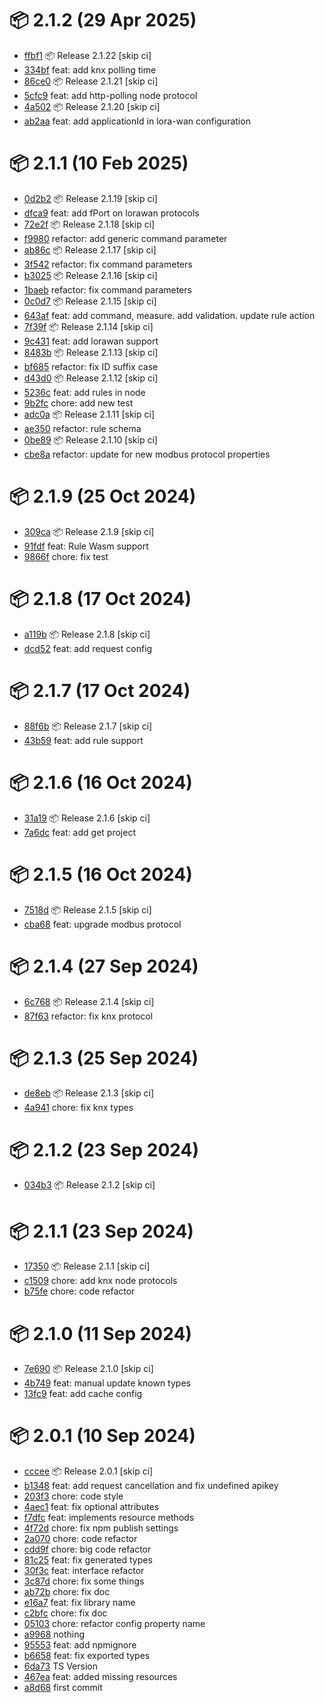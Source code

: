 # 📦 2.1.2 (29 Apr 2025)
- [ffbf1](https://github.com/ApioIoT/sdk/commit/ffbf106a531a47f4feee8a07603b449f8a2ad485)  📦 Release 2.1.22 [skip ci]
- [334bf](https://github.com/ApioIoT/sdk/commit/334bf78a0cf45690e0bdc3e7b980b9f935ab6591)  feat: add knx polling time
- [86ce0](https://github.com/ApioIoT/sdk/commit/86ce0efb160c5e94400511e05b163e089e2add65)  📦 Release 2.1.21 [skip ci]
- [5cfc9](https://github.com/ApioIoT/sdk/commit/5cfc95924856de72fb12b3e11fa6eb2b2914e29f)  feat: add http-polling node protocol
- [4a502](https://github.com/ApioIoT/sdk/commit/4a502ecc5cd13fceeee4ef7cee79d898abc399af)  📦 Release 2.1.20 [skip ci]
- [ab2aa](https://github.com/ApioIoT/sdk/commit/ab2aab378da9923e5857e25aaf2b015576eb14fb)  feat: add applicationId in lora-wan configuration
# 📦 2.1.1 (10 Feb 2025)
- [0d2b2](https://github.com/ApioIoT/sdk/commit/0d2b24219b80b525a566bc69a5b5fc7a1ad0f58f)  📦 Release 2.1.19 [skip ci]
- [dfca9](https://github.com/ApioIoT/sdk/commit/dfca9a556495d36b38d918025e3820f5684f970a)  feat: add fPort on lorawan protocols
- [72e2f](https://github.com/ApioIoT/sdk/commit/72e2f494df3b85c51c02e86e7a76cc872ff4c938)  📦 Release 2.1.18 [skip ci]
- [f9980](https://github.com/ApioIoT/sdk/commit/f99806fbe98ce869aa95aa4199a3123695f7021b)  refactor: add generic command parameter
- [ab86c](https://github.com/ApioIoT/sdk/commit/ab86c5cf0b7605270eb1503b8138b9c0cb3832cb)  📦 Release 2.1.17 [skip ci]
- [3f542](https://github.com/ApioIoT/sdk/commit/3f542b8d8be97f48808b83465aa1eccdae9bc178)  refactor: fix command parameters
- [b3025](https://github.com/ApioIoT/sdk/commit/b3025f2cab6d3a79555fc658b6ce2c9b00dcd7c2)  📦 Release 2.1.16 [skip ci]
- [1baeb](https://github.com/ApioIoT/sdk/commit/1baebfc5e822dc9bbe67790d7a6d0e9db290f5de)  refactor: fix command parameters
- [0c0d7](https://github.com/ApioIoT/sdk/commit/0c0d70e182aed3a796ab272d0cd04f82c1b06ef9)  📦 Release 2.1.15 [skip ci]
- [643af](https://github.com/ApioIoT/sdk/commit/643afef50c5338ad6723410b6ac9b7c770ea5b1c)  feat: add command, measure. add validation. update rule action
- [7f39f](https://github.com/ApioIoT/sdk/commit/7f39fd460e232da483c6d30d10af9a7100b25763)  📦 Release 2.1.14 [skip ci]
- [9c431](https://github.com/ApioIoT/sdk/commit/9c431fac11a93204439158025c5ebdfaa5586a23)  feat: add lorawan support
- [8483b](https://github.com/ApioIoT/sdk/commit/8483b1191946b5d5dbaddb5378827d733b31912b)  📦 Release 2.1.13 [skip ci]
- [bf685](https://github.com/ApioIoT/sdk/commit/bf685fc5e0b25f92233c9f88499ceb43db4f43eb)  refactor: fix ID suffix case
- [d43d0](https://github.com/ApioIoT/sdk/commit/d43d0291420694e99c1468759066142c1b28d0e8)  📦 Release 2.1.12 [skip ci]
- [5236c](https://github.com/ApioIoT/sdk/commit/5236c26171bd1097efc08889181525545cc3b8bf)  feat: add rules in node
- [9b2fc](https://github.com/ApioIoT/sdk/commit/9b2fc619dfc199c154925df9cd0a63df6516dd25)  chore: add new test
- [adc0a](https://github.com/ApioIoT/sdk/commit/adc0a99e8d3844d82486681751c0b7a8dae76746)  📦 Release 2.1.11 [skip ci]
- [ae350](https://github.com/ApioIoT/sdk/commit/ae350fef725da33fc7cfd9ad2e047511fd14ab04)  refactor: rule schema
- [0be89](https://github.com/ApioIoT/sdk/commit/0be8911bfbd27641cc4fb4027336e7f0709ee150)  📦 Release 2.1.10 [skip ci]
- [cbe8a](https://github.com/ApioIoT/sdk/commit/cbe8a3c69b732022c881cee05cbc528df5d16431)  refactor: update for new modbus protocol properties
# 📦 2.1.9 (25 Oct 2024)
- [309ca](https://github.com/ApioIoT/sdk/commit/309cad9c3a2e067d5e08c586b5c109db10268a8c)  📦 Release 2.1.9 [skip ci]
- [91fdf](https://github.com/ApioIoT/sdk/commit/91fdf88ef25806b841315a52c77df28c26c43ab9)  feat: Rule Wasm support
- [9866f](https://github.com/ApioIoT/sdk/commit/9866f1c38d531278dcf6cc855203582f07caa1c3)  chore: fix test
# 📦 2.1.8 (17 Oct 2024)
- [a119b](https://github.com/ApioIoT/sdk/commit/a119bd432233634edcb70176b6fe25572059a3a5)  📦 Release 2.1.8 [skip ci]
- [dcd52](https://github.com/ApioIoT/sdk/commit/dcd522dc58db806bc83bb0750eeec6d9b49d2a64)  feat: add request config
# 📦 2.1.7 (17 Oct 2024)
- [88f6b](https://github.com/ApioIoT/sdk/commit/88f6b55017829255b4f24a1d6cf1a4553f1cd89d)  📦 Release 2.1.7 [skip ci]
- [43b59](https://github.com/ApioIoT/sdk/commit/43b59f9704b80b7d3e7444659534b0ac4cbc32b3)  feat: add rule support
# 📦 2.1.6 (16 Oct 2024)
- [31a19](https://github.com/ApioIoT/sdk/commit/31a19d5112ebf413c9f8a60eef36b6f0ed72665c)  📦 Release 2.1.6 [skip ci]
- [7a6dc](https://github.com/ApioIoT/sdk/commit/7a6dca0c99a326547e285238492c91f3c8383283)  feat: add get project
# 📦 2.1.5 (16 Oct 2024)
- [7518d](https://github.com/ApioIoT/sdk/commit/7518d59b64adea7ccb7ee239c5f216ae17500478)  📦 Release 2.1.5 [skip ci]
- [cba68](https://github.com/ApioIoT/sdk/commit/cba68b09e5513e44903fa20e229aef18b28386e7)  feat: upgrade modbus protocol
# 📦 2.1.4 (27 Sep 2024)
- [6c768](https://github.com/ApioIoT/sdk/commit/6c768b724267227dc3ec15c3faa307d86fbc9c4f)  📦 Release 2.1.4 [skip ci]
- [87f63](https://github.com/ApioIoT/sdk/commit/87f63b3820d3c7b366269bd527f1c17d7c57c0d7)  refactor: fix knx protocol
# 📦 2.1.3 (25 Sep 2024)
- [de8eb](https://github.com/ApioIoT/sdk/commit/de8ebbb5c796fbffedf3dc29ede6794c3f163532)  📦 Release 2.1.3 [skip ci]
- [4a941](https://github.com/ApioIoT/sdk/commit/4a94165eaa2433944be07e5d4a9987cef9702213)  chore: fix knx types
# 📦 2.1.2 (23 Sep 2024)
- [034b3](https://github.com/ApioIoT/sdk/commit/034b32c2a4b85f2b90342aba596d7bc457329ba6)  📦 Release 2.1.2 [skip ci]
# 📦 2.1.1 (23 Sep 2024)
- [17350](https://github.com/ApioIoT/sdk/commit/173508d750e3e191f477bdd9f0aed7a13df4393c)  📦 Release 2.1.1 [skip ci]
- [c1509](https://github.com/ApioIoT/sdk/commit/c15097abc021484d0be55adec538ab432c3a9c1a)  chore: add knx node protocols
- [b75fe](https://github.com/ApioIoT/sdk/commit/b75fed9038b6e432428184fb8196985ba21ae584)  chore: code refactor
# 📦 2.1.0 (11 Sep 2024)
- [7e690](https://github.com/ApioIoT/sdk/commit/7e69076c85bfe6ff0da5aef1ef50841a9e84c591)  📦 Release 2.1.0 [skip ci]
- [4b749](https://github.com/ApioIoT/sdk/commit/4b74943894e962da984a4104a7a3d6f1b61d7bf4)  feat: manual update known types
- [13fc9](https://github.com/ApioIoT/sdk/commit/13fc93e56ffc45502b4945b8dbf6a17b027680cf)  feat: add cache config
# 📦 2.0.1 (10 Sep 2024)
- [cccee](https://github.com/ApioIoT/sdk/commit/cccee0dc29895745a6ac43d0d7fe80945572ebfd)  📦 Release 2.0.1 [skip ci]
- [b1348](https://github.com/ApioIoT/sdk/commit/b1348b851fd4ff688b020a9f0699306e66d11bf7)  feat: add request cancellation and fix undefined apikey
- [203f3](https://github.com/ApioIoT/sdk/commit/203f315ba9e4ab441dacc2906ce442d404dc2845)  chore: code style
- [4aec1](https://github.com/ApioIoT/sdk/commit/4aec1b69e216a5c8ae3099772438a0d6e839fee4)  feat: fix optional attributes
- [f7dfc](https://github.com/ApioIoT/sdk/commit/f7dfc2c6676ba243f50a0573a2d73a16e6751133)  feat: implements resource methods
- [4f72d](https://github.com/ApioIoT/sdk/commit/4f72dad73db152421419726fc286dc1d4010691f)  chore: fix npm publish settings
- [2a070](https://github.com/ApioIoT/sdk/commit/2a070dfecb59dcefb5188e961684a3d769263913)  chore: code refactor
- [cdd9f](https://github.com/ApioIoT/sdk/commit/cdd9fb254f5d27844ad963ec6c108456c08b0728)  chore: big code refactor
- [81c25](https://github.com/ApioIoT/sdk/commit/81c258120d43ae962fba99b5c375826b875493d5)  feat: fix generated types
- [30f3c](https://github.com/ApioIoT/sdk/commit/30f3c85d837a944961154b85eb44258bd64ff08e)  feat: interface refactor
- [3c87d](https://github.com/ApioIoT/sdk/commit/3c87d024e312a323d9d8080021ee24fae6c94210)  chore: fix some things
- [ab72b](https://github.com/ApioIoT/sdk/commit/ab72bd7600e3f3d7ef4973717c1ecd0181fd6187)  chore: fix doc
- [e16a7](https://github.com/ApioIoT/sdk/commit/e16a77e23899b18f1bdcabd82c20971547a6c140)  feat: fix library name
- [c2bfc](https://github.com/ApioIoT/sdk/commit/c2bfc7555af5eb77df956d15544dbc1ff1445b97)  chore: fix doc
- [05103](https://github.com/ApioIoT/sdk/commit/05103cf7b61081074896bac1f0c944765e27693e)  chore: refactor config property name
- [a9968](https://github.com/ApioIoT/sdk/commit/a9968e4a3a08d8a924104514819db98666739792)  nothing
- [95553](https://github.com/ApioIoT/sdk/commit/955537f127e10403198f7869c1db648b22dd3d90)  feat: add npmignore
- [b6658](https://github.com/ApioIoT/sdk/commit/b665825485162816130fc9428bcebdf792c8101c)  feat: fix exported types
- [6da73](https://github.com/ApioIoT/sdk/commit/6da7339e0cc823300eddaf612be320d566c249c5)  TS Version
- [467ea](https://github.com/ApioIoT/sdk/commit/467ea27d19d4dd360e239e9915df4bea8d7e62f1)  feat: added missing resources
- [a8d68](https://github.com/ApioIoT/sdk/commit/a8d6840ec0161c7c699ad8529f60ef0a8edff4ac)  first commit
